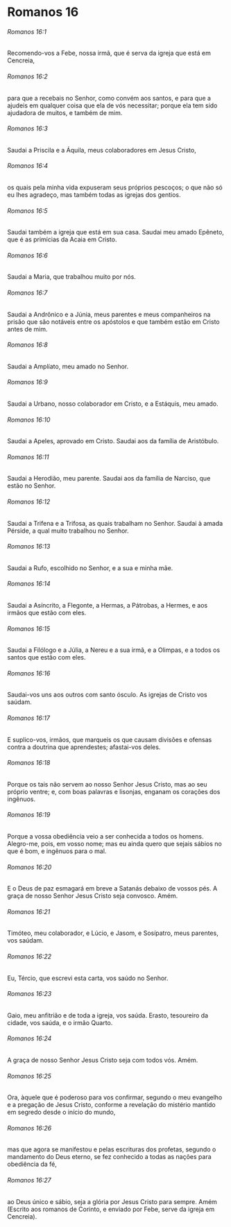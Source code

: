 # Romanos 16

###### Romanos 16:1

Recomendo-vos a Febe, nossa irmã, que é serva da igreja que está em Cencreia,

###### Romanos 16:2

para que a recebais no Senhor, como convém aos santos, e para que a ajudeis em qualquer coisa que ela de vós necessitar; porque ela tem sido ajudadora de muitos, e também de mim.

###### Romanos 16:3

Saudai a Priscila e a Áquila, meus colaboradores em Jesus Cristo,

###### Romanos 16:4

os quais pela minha vida expuseram seus próprios pescoços; o que não só eu lhes agradeço, mas também todas as igrejas dos gentios.

###### Romanos 16:5

Saudai também a igreja que está em sua casa. Saudai meu amado Epêneto, que é as primícias da Acaia em Cristo.

###### Romanos 16:6

Saudai a Maria, que trabalhou muito por nós.

###### Romanos 16:7

Saudai a Andrônico e a Júnia, meus parentes e meus companheiros na prisão que são notáveis entre os apóstolos e que também estão em Cristo antes de mim.

###### Romanos 16:8

Saudai a Amplíato, meu amado no Senhor.

###### Romanos 16:9

Saudai a Urbano, nosso colaborador em Cristo, e a Estáquis, meu amado.

###### Romanos 16:10

Saudai a Apeles, aprovado em Cristo. Saudai aos da família de Aristóbulo.

###### Romanos 16:11

Saudai a Herodião, meu parente. Saudai aos da família de Narciso, que estão no Senhor.

###### Romanos 16:12

Saudai a Trifena e a Trifosa, as quais trabalham no Senhor. Saudai à amada Pérside, a qual muito trabalhou no Senhor.

###### Romanos 16:13

Saudai a Rufo, escolhido no Senhor, e a sua e minha mãe.

###### Romanos 16:14

Saudai a Asíncrito, a Flegonte, a Hermas, a Pátrobas, a Hermes, e aos irmãos que estão com eles.

###### Romanos 16:15

Saudai a Filólogo e a Júlia, a Nereu e a sua irmã, e a Olimpas, e a todos os santos que estão com eles.

###### Romanos 16:16

Saudai-vos uns aos outros com santo ósculo. As igrejas de Cristo vos saúdam.

###### Romanos 16:17

E suplico-vos, irmãos, que marqueis os que causam divisões e ofensas contra a doutrina que aprendestes; afastai-vos deles.

###### Romanos 16:18

Porque os tais não servem ao nosso Senhor Jesus Cristo, mas ao seu próprio ventre; e, com boas palavras e lisonjas, enganam os corações dos ingênuos.

###### Romanos 16:19

Porque a vossa obediência veio a ser conhecida a todos os homens. Alegro-me, pois, em vosso nome; mas eu ainda quero que sejais sábios no que é bom, e ingênuos para o mal.

###### Romanos 16:20

E o Deus de paz esmagará em breve a Satanás debaixo de vossos pés. A graça de nosso Senhor Jesus Cristo seja convosco. Amém.

###### Romanos 16:21

Timóteo, meu colaborador, e Lúcio, e Jasom, e Sosípatro, meus parentes, vos saúdam.

###### Romanos 16:22

Eu, Tércio, que escrevi esta carta, vos saúdo no Senhor.

###### Romanos 16:23

Gaio, meu anfitrião e de toda a igreja, vos saúda. Erasto, tesoureiro da cidade, vos saúda, e o irmão Quarto.

###### Romanos 16:24

A graça de nosso Senhor Jesus Cristo seja com todos vós. Amém.

###### Romanos 16:25

Ora, àquele que é poderoso para vos confirmar, segundo o meu evangelho e a pregação de Jesus Cristo, conforme a revelação do mistério mantido em segredo desde o início do mundo,

###### Romanos 16:26

mas que agora se manifestou e pelas escrituras dos profetas, segundo o mandamento do Deus eterno, se fez conhecido a todas as nações para obediência da fé,

###### Romanos 16:27

ao Deus único e sábio, seja a glória por Jesus Cristo para sempre. Amém (Escrito aos romanos de Corinto, e enviado por Febe, serve da igreja em Cencreia).

